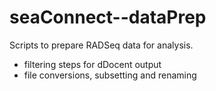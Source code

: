 # seaConnect--dataPrep

Scripts to prepare RADSeq data for analysis. 
- filtering steps for dDocent output
- file conversions, subsetting and renaming 
